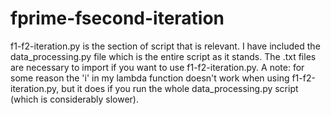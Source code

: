 # fprime-fsecond-iteration

f1-f2-iteration.py is the section of script that is relevant. I have included the data_processing.py file which is the entire script as it stands. The .txt files are necessary to import if you want to use f1-f2-iteration.py.
A note: for some reason the 'i' in my lambda function doesn't work when using f1-f2-iteration.py, but it does if you run the whole data_processing.py script (which is considerably slower). 
